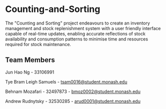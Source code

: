 # Counting-and-Sorting

The "Counting and Sorting" project endeavours to create an inventory management and stock replenishment system with a user friendly interface capable of real-time updates, enabling accurate reflections of stock availability and consumption patterns to minimise time and resources required for stock maintenance. 


## Team Members

Jun Hao Ng - 33106991

Tye Bram Leigh Samuels - tsam0016@student.monash.edu

Behnam Mozafari - 32497873 - bmoz0002@student.monash.edu

Andrew Rudnytsky - 32530285 - arud0001@student.monash.edu